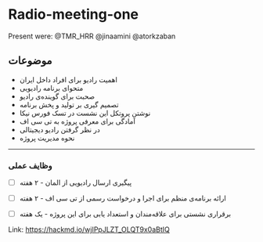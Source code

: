 # Radio-meeting-one

Present were: 
@TMR_HRR @jinaamini @atorkzaban 


## موضوعات 
* اهمیت رادیو برای افراد داخل ایران
* متحوای برنامه رادیویی
* صحبت برای گوینده‌ی رادیو
* تصمیم گیری بر تولید و پخش برنامه
* نوشتن پروتکل این نشست در تسک فورس نیکا 
* آمادگی برای معرفی پروژه به تی سی اف
* در نظر گرفتن رادیو دیجیتالی 
* نحوه مدیریت پروژه




---
### وظایف عملی
* [ ] پیگیری ارسال رادیویی از المان - ۲ هفته 
* [ ] ارائه برنامه‌ی‌ منظم برای اجرا و درخواست رسمی از تی سی اف - ۲ هفته  
* [ ] برقراری نشستی برای علاقه‌مندان و استعداد یابی برای این پروژه - یک هفته 






Link: https://hackmd.io/wjIPpJLZT_OLQT9x0aBtIQ
